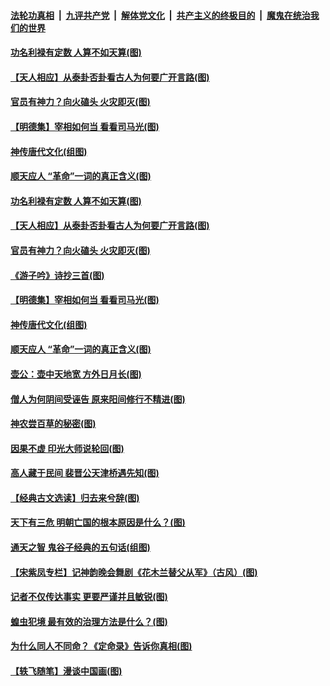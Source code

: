 ####  [法轮功真相](../../../../basic/blob/master/README.md?t=05032302) &nbsp;|&nbsp; [九评共产党](../../../../9ping.md/blob/master/README.md?t=05032302) &nbsp;|&nbsp; [解体党文化](../../../../jtdwh.md/blob/master/README.md?t=05032302)  &nbsp;|&nbsp; [共产主义的终极目的](../../../../gczydzjmd.md/blob/master/README.md?t=05032302) &nbsp;|&nbsp; [魔鬼在统治我们的世界](../../../../mgztzwmdsj.md/blob/master/README.md?t=05032302) 

#### [功名利禄有定数 人算不如天算(图)](../pages/p7/931664.md?t=05032302) 

#### [【天人相应】从泰卦否卦看古人为何要广开言路(图)](../pages/p7/931563.md?t=05032302) 

#### [官员有神力？向火磕头 火灾即灭(图)](../pages/p7/931748.md?t=05032302) 

#### [【明德集】宰相如何当 看看司马光(图)](../pages/p7/931662.md?t=05032302) 

#### [神传唐代文化(组图)](../pages/p7/929955.md?t=05032302) 

#### [顺天应人 “革命”一词的真正含义(图)](../pages/p7/931665.md?t=05032302) 

#### [功名利禄有定数 人算不如天算(图)](../pages/p7/931664.md?t=05032302) 

#### [【天人相应】从泰卦否卦看古人为何要广开言路(图)](../pages/p7/931563.md?t=05032302) 

#### [官员有神力？向火磕头 火灾即灭(图)](../pages/p7/931748.md?t=05032302) 

#### [《游子吟》诗抄三首(图)](../pages/p7/931767.md?t=05032302) 

#### [【明德集】宰相如何当 看看司马光(图)](../pages/p7/931662.md?t=05032302) 

#### [神传唐代文化(组图)](../pages/p7/929955.md?t=05032302) 

#### [顺天应人 “革命”一词的真正含义(图)](../pages/p7/931665.md?t=05032302) 

#### [壶公：壶中天地宽 方外日月长(图)](../pages/p7/931564.md?t=05032302) 

#### [僧人为何阴间受诬告 原来阳间修行不精进(图)](../pages/p7/931623.md?t=05032302) 

#### [神农尝百草的秘密(图)](../pages/p7/931679.md?t=05032302) 

#### [因果不虚 印光大师说轮回(图)](../pages/p7/931661.md?t=05032302) 

#### [高人藏于民间 裴晋公天津桥遇先知(图)](../pages/p7/931547.md?t=05032302) 

#### [【经典古文选读】归去来兮辞(图)](../pages/p7/931634.md?t=05032302) 

#### [天下有三危 明朝亡国的根本原因是什么？(图)](../pages/p7/931538.md?t=05032302) 

#### [通天之智 鬼谷子经典的五句话(组图)](../pages/p7/931429.md?t=05032302) 

#### [【宋紫凤专栏】记神韵晚会舞剧《花木兰替父从军》（古风）(图)](../pages/p7/931299.md?t=05032302) 

#### [记者不仅传达事实 更要严谨并且敏锐(图)](../pages/p7/931163.md?t=05032302) 

#### [蝗虫犯境 最有效的治理方法是什么？(图)](../pages/p7/931397.md?t=05032302) 

#### [为什么同人不同命？《定命录》告诉你真相(图)](../pages/p7/931426.md?t=05032302) 

#### [【轶飞随笔】漫谈中国画(图)](../pages/p7/931297.md?t=05032302) 

